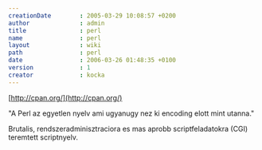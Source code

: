 ```yaml
---
creationDate        : 2005-03-29 10:08:57 +0200 
author              : admin 
title               : perl 
name                : perl 
layout              : wiki 
path                : perl 
date                : 2006-03-26 01:48:35 +0100 
version             : 1 
creator             : kocka 
---
```

[http://cpan.org/](http://cpan.org/)

"A Perl az egyetlen nyelv ami ugyanugy nez ki encoding elott mint utanna."

Brutalis, rendszeradminisztraciora es mas aprobb scriptfeladatokra (CGI) teremtett scriptnyelv.
